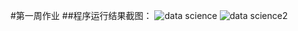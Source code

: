 #第一周作业
##程序运行结果截图：
![data science](https://github.com/yutong-2023/Introduction-to-data-science/assets/144672418/caa27f3f-ed82-449a-ae23-fc23454da461)
![data science2](https://github.com/yutong-2023/Introduction-to-data-science/assets/144672418/5a911469-4f5f-49d2-ba0b-753d2052dda5)

